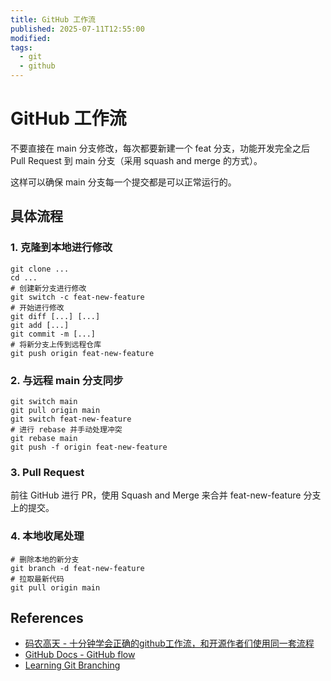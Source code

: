 ```yaml
---
title: GitHub 工作流
published: 2025-07-11T12:55:00
modified: 
tags:
  - git
  - github
---
```


# GitHub 工作流

不要直接在 main 分支修改，每次都要新建一个 feat 分支，功能开发完全之后 Pull Request 到 main 分支（采用 squash and merge 的方式）。

这样可以确保 main 分支每一个提交都是可以正常运行的。

## 具体流程

### 1. 克隆到本地进行修改

```shell
git clone ...
cd ...
# 创建新分支进行修改
git switch -c feat-new-feature
# 开始进行修改
git diff [...] [...]
git add [...]
git commit -m [...]
# 将新分支上传到远程仓库
git push origin feat-new-feature
```

### 2. 与远程 main 分支同步

```shell
git switch main
git pull origin main
git switch feat-new-feature
# 进行 rebase 并手动处理冲突
git rebase main
git push -f origin feat-new-feature
```

### 3. Pull Request

前往 GitHub 进行 PR，使用 Squash and Merge 来合并 feat-new-feature 分支上的提交。

### 4. 本地收尾处理

```shell
# 删除本地的新分支
git branch -d feat-new-feature
# 拉取最新代码
git pull origin main
```

## References

- [码农高天 - 十分钟学会正确的github工作流，和开源作者们使用同一套流程](https://bilibili.com/video/BV19e4y1q7JJ/)
- [GitHub Docs - GitHub flow](https://docs.github.com/en/get-started/using-github/github-flow)
- [Learning Git Branching](https://learngitbranching.js.org/?locale=zh_CN)